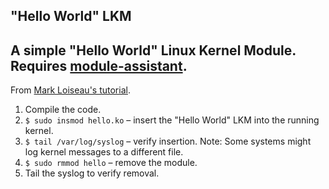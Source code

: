 ## "Hello World" LKM

A simple "Hello World" Linux Kernel Module. Requires [module-assistant](https://wiki.ubuntu.com/AutomaticModuleAssistant). 
--- 
From [Mark Loiseau's tutorial](http://blog.markloiseau.com/2012/04/hello-world-loadable-kernel-module-tutorial/).

1. Compile the code.
2. `$ sudo insmod hello.ko` – insert the "Hello World" LKM into the running kernel.
3. `$ tail /var/log/syslog` – verify insertion. 
Note: Some systems might log kernel messages to a different file.
4. `$ sudo rmmod hello` – remove the module.
5. Tail the syslog to verify removal.